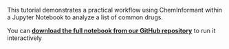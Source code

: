 This tutorial demonstrates a practical workflow using ChemInformant within a Jupyter Notebook to analyze a list of common drugs.

You can **[download the full notebook from our GitHub repository](https://github.com/HzaCode/ChemInformant/blob/main/examples/ChemInformant_User_Manual_v1.0.ipynb)** to run it interactively